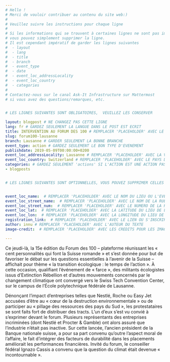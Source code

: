 ```yaml
---
# Hello !
# Merci de vouloir contribuer au contenu du site web:)
#
# Veuillez suivre les instructions pour chaque ligne
#
# Si les informations qui se trouvent à certaines lignes ne sont pas importantes
# vous pouvez simplement supprimer la ligne.
# Il est cependant impératif de garder les lignes suivantes
#  - layout
#  - lang
#  - title
#  - branch
#  - event_type
#  - date
#  - event_loc_addressLocality
#  - event_loc_country
#  - categories
#
# Contactez-nous sur le canal Ask-It Infrastructure sur Mattermost
# si vous avez des questions/remarques, etc.


# LES LIGNES SUIVANTES SONT OBLIGATOIRES,  VEUILLEZ LES CONSERVER

layout: blogpost # NE CHANGEZ PAS CETTE LIGNE
lang: fr # GARDEZ SEULEMENT LA LANGUE DANS LE POST EST ECRIT
title: INTERVENTION AU FORUM DES 100 # REMPLACER 'PLACEHOLDER' AVEC LE TITRE DE VOTRE POST
slug: forum100-lausanne
branch: Lausanne # GARDER SEULEMENT LA BONNE BRANCHE
event_type: action # GARDEZ SEULEMENT LE BON TYPE D'EVENEMENT
publishdate: 2019-05-09T00:00:00+0200
event_loc_addressLocality: Lausanne # REMPLACER 'PLACEHOLDER' AVEC LA VILLE DANS LAQUELLE L'EVENEMENT A LIEU
event_loc_country: Switzerland # REMPLACER 'PLACEHOLDER' AVEC LE PAYS DANS LAQUELLE L'EVENEMENT A LIEU
categories: # GARDEZ SEULEMENT 'actions' SI L'ACTION EST UNE ACTION PASSEE, 'events' SI C'EST UN EVENEMENT FUTUR
- blogposts


# LES LIGNES SUIVANTES SONT OPTIONNELLES, VOUS POUVEZ SUPPRIMER CELLES QUI NE VOUS INTERESSE PAS


event_loc_name:  # REMPLACER 'PLACEHOLDER' AVEC LE NOM DU LIEU OU L'EVENEMENT A LIEU
event_loc_street_name:  # REMPLACER 'PLACEHOLDER' AVEC LE NOM DE LA RUE OU L'EVENEMENT A LIEU
event_loc_street_num:  # REMPLACER 'PLACEHOLDER' AVEC LE NUMERO DE LA RUE OU L'EVENEMENT A LIEU
event_loc_lat:  # REMPLACER 'PLACEHOLDER' AVEC LA LATITUDE DU LIEU DE L'EVENEMENT
event_loc_lon:  # REMPLACER 'PLACEHOLDER' AVEC LA LONGITUDE DU LIEU DE L'EVENEMENT
registration_link:  # REMPLACER 'PLACEHOLDER' AVEC LE LIEN OU S'INSCRIRE POUR L'EVENEMENT
author: innu # REMPLACER 'PLACEHOLDER' AVEC L'AUTEUR DU TEXTE
image-credit:  # REMPLACER 'PLACEHOLDER' AVEC LES CREDITS POUR LES IMAGES

---
```


Ce jeudi-là, la 15e édition du Forum des 100 – plateforme réunissant les « cent personnalités qui font la Suisse romande » et s’est donnée pour but de favoriser le débat sur les questions essentielles à l’avenir de la Suisse – affichait pour thème « la transition écologique : le temps de l’action ». À cette occasion, qualifiant l’événement de « farce », des militants écologistes issus d’Extinction Rébellion et d’autres mouvements concernés par le changement climatique ont convergé vers le Swiss Tech Convention Center, sur le campus de l’École polytechnique fédérale de Lausanne.

Dénonçant l’impact d’entreprises telles que Nestlé, Roche ou Easy Jet accusées d’être au « cœur de la destruction environnementale » ou de participer au « pillage des ressources des pays du Sud », les protestataires se sont faits fort de distribuer des tracts. L’un d’eux s’est vu convié à s’exprimer devant le forum. Plusieurs représentants des entreprises incriminées (dont Nestlé et Procter & Gamble) ont alors assuré que l’industrie n’était pas inactive. Sur cette lancée, l’ancien président de la Banque nationale suisse, a pour sa part convenu qu’outre l’aspect moral de l’affaire, le fait d’intégrer des facteurs de durabilité dans les placements améliorait les performances financières. Invité du forum, le conseiller fédéral Ignazo Cassis a convenu que la question du climat était devenue « incontournable ».
